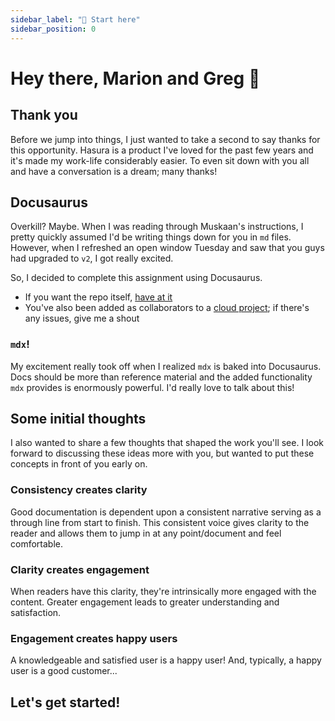 ```yaml
---
sidebar_label: "🚀 Start here"
sidebar_position: 0
---
```


# Hey there, Marion and Greg <span class="hand-wave">👋</span>

## Thank you

Before we jump into things, I just wanted to take a second to say thanks for this opportunity. Hasura is a product I've loved for the past few years and it's made my work-life considerably easier. To even sit down with you all and have a conversation is a dream; many thanks!

## Docusaurus

Overkill? Maybe. When I was reading through Muskaan's instructions, I pretty quickly assumed I'd be writing things down for you in `md` files. However, when I refreshed an open window Tuesday and saw that you guys had upgraded to `v2`, I got really excited.

So, I decided to complete this assignment using Docusaurus.

- If you want the repo itself, [have at it](https://github.com/robertjdominguez/hasura-docs)
- You've also been added as collaborators to a [cloud project](https://cloud.hasura.io/project/62ddb196-d438-4196-8725-8b1ea7aa217f/console); if there's any issues, give me a shout

### `mdx`!

My excitement really took off when I realized `mdx` is baked into Docusaurus. Docs should be more than reference material and the added functionality `mdx` provides is enormously powerful. I'd really love to talk about this!

## Some initial thoughts

I also wanted to share a few thoughts that shaped the work you'll see. I look forward to discussing these ideas more with you, but wanted to put these concepts in front of you early on.

### Consistency creates clarity

Good documentation is dependent upon a consistent narrative serving as a through line from start to finish. This consistent voice gives clarity to the reader and allows them to jump in at any point/document and feel comfortable.

### Clarity creates engagement

When readers have this clarity, they're intrinsically more engaged with the content. Greater engagement leads to greater understanding and satisfaction.

### Engagement creates happy users

A knowledgeable and satisfied user is a happy user! And, typically, a happy user is a good customer...

## Let's get started!

